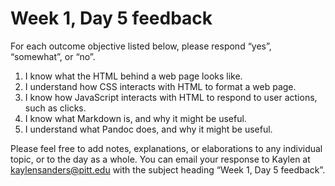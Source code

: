 # Week 1, Day 5 feedback

For each outcome objective listed below, please respond “yes”, “somewhat”, or “no”. 

1. I know what the HTML behind a web page looks like.
2. I understand how CSS interacts with HTML to format a web page.
3. I know how JavaScript interacts with HTML to respond to user actions, such as clicks.
4. I know what Markdown is, and why it might be useful.
5. I understand what Pandoc does, and why it might be useful.

Please feel free to add notes, explanations, or elaborations to any individual topic, or to the day as a whole. You can email your response to Kaylen at [kaylensanders@pitt.edu](mailto:kaylensanders@pitt.edu) with the subject heading “Week 1, Day 5 feedback”.

